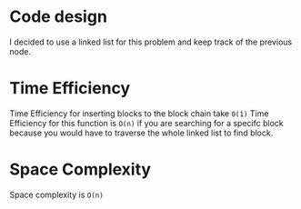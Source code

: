 # Code design 
I decided to use a linked list for this problem and keep track of the previous node.
# Time Efficiency
Time Efficiency for inserting blocks to the block chain take `0(1)`
Time Efficiency for this function is `O(n)` if you are searching for a specifc block because you would have to traverse the whole linked list to find block.  
# Space Complexity

Space complexity  is `O(n)`